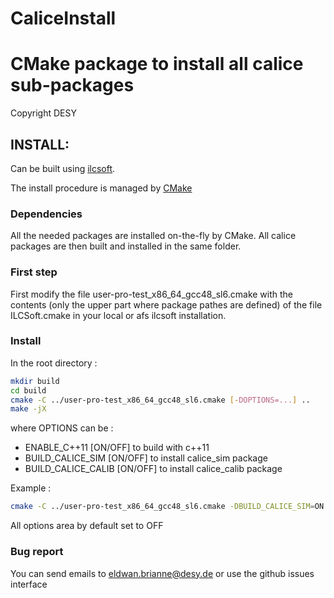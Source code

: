# CaliceInstall
# CMake package to install all calice sub-packages
Copyright DESY

## INSTALL:

Can be built using [ilcsoft](http://ilcsoft.desy.de/portal).

The install procedure is managed by [CMake](http://cmake.org)

### Dependencies

All the needed packages are installed on-the-fly by CMake.
All calice packages are then built and installed in the same folder.

### First step 

First modify the file user-pro-test_x86_64_gcc48_sl6.cmake with the contents (only the upper part where package pathes are defined) of the file ILCSoft.cmake in your local or afs ilcsoft installation.

### Install

In the root directory :

```bash
mkdir build
cd build
cmake -C ../user-pro-test_x86_64_gcc48_sl6.cmake [-DOPTIONS=...] ..
make -jX
```

where OPTIONS can be :
* ENABLE_C++11 [ON/OFF] to build with c++11
* BUILD_CALICE_SIM [ON/OFF] to install calice_sim package
* BUILD_CALICE_CALIB [ON/OFF] to install calice_calib package

Example :

```bash
cmake -C ../user-pro-test_x86_64_gcc48_sl6.cmake -DBUILD_CALICE_SIM=ON ..
```

All options area by default set to OFF

### Bug report

You can send emails to <eldwan.brianne@desy.de>
or use the github issues interface
